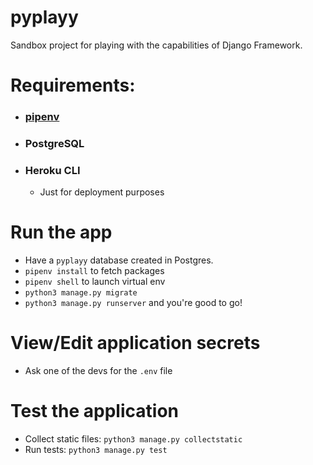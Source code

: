 # pyplayy
Sandbox project for playing with the capabilities of Django Framework.

# Requirements:

- ### [pipenv](https://formulae.brew.sh/formula/pipenv)
- ### PostgreSQL
- ### Heroku CLI
  - Just for deployment purposes
  
# Run the app
  - Have a `pyplayy` database created in Postgres.
  - `pipenv install` to fetch packages
  - `pipenv shell` to launch virtual env
  - `python3 manage.py migrate`  
  - `python3 manage.py runserver` and you're good to go!


# View/Edit application secrets
  - Ask one of the devs for the `.env` file


# Test the application
  - Collect static files: `python3 manage.py collectstatic`
  - Run tests: `python3 manage.py test`
